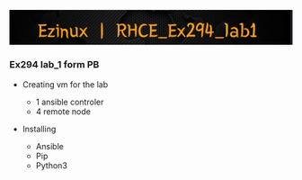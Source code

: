 ![alt text](https://github.com/eznewo/rhce_ex294/blob/main/lab_1/lab_helper_file/imgs/rhce_lab1.png)


### Ex294 lab_1 form PB

- Creating vm for the lab
    - 1 ansible controler
    - 4 remote node

- Installing 
    - Ansible
    - Pip
    - Python3





